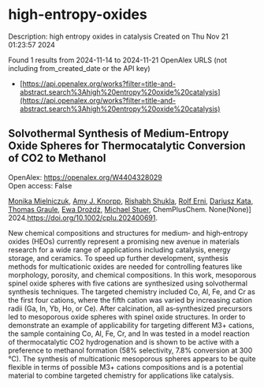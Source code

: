 # high-entropy-oxides
Description: high entropy oxides in catalysis
Created on Thu Nov 21 01:23:57 2024

Found 1 results from 2024-11-14 to 2024-11-21
OpenAlex URLS (not including from_created_date or the API key)
- [https://api.openalex.org/works?filter=title-and-abstract.search%3Ahigh%20entropy%20oxide%20catalysis](https://api.openalex.org/works?filter=title-and-abstract.search%3Ahigh%20entropy%20oxide%20catalysis)

## Solvothermal Synthesis of Medium‐Entropy Oxide Spheres for Thermocatalytic Conversion of CO2 to Methanol   

OpenAlex: https://openalex.org/W4404328029    
Open access: False
    
[Monika Mielniczuk](https://openalex.org/A5106310285), [Amy J. Knorpp](https://openalex.org/A5025967953), [Rishabh Shukla](https://openalex.org/A5112465371), [Rolf Erni](https://openalex.org/A5037189873), [Dariusz Kata](https://openalex.org/A5004123953), [Thomas Graule](https://openalex.org/A5010461720), [Ewa Drożdż](https://openalex.org/A5005531777), [Michael Stuer](https://openalex.org/A5014688343), ChemPlusChem. None(None)] 2024.https://doi.org/10.1002/cplu.202400691.
    
New chemical compositions and structures for medium‐ and high‐entropy oxides (HEOs) currently represent a promising new avenue in materials research for a wide range of applications including catalysis, energy storage, and ceramics. To speed up further development, synthesis methods for multicationic oxides are needed for controlling features like morphology, porosity, and chemical compositions. In this work, mesoporous spinel oxide spheres with five cations are synthesized using solvothermal synthesis techniques. The targeted chemistry included Co, Al, Fe, and Cr as the first four cations, where the fifth cation was varied by increasing cation radii (Ga, In, Yb, Ho, or Ce). After calcination, all as‐synthesized precursors led to mesoporous oxide spheres with spinel oxide structures. In order to demonstrate an example of applicability for targeting different M3+ cations, the sample containing Co, Al, Fe, Cr, and In was tested in a model reaction of thermocatalytic CO2 hydrogenation and is shown to be active with a preference to methanol formation (58% selectivity, 7.8% conversion at 300 °C). The synthesis of multicationic mesoporous spheres appears to be quite flexible in terms of possible M3+ cations compositions and is a potential material to combine targeted chemistry for applications like catalysis.    

    
